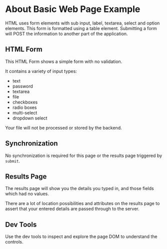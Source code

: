 # About Basic Web Page Example

<div class="explanation">
        <p>HTML uses form elements with sub input, label, textarea, select and option elements. This form is formatted using a table element. Submitting a form will POST the information to another part of the application.
        </p>
</div>

## HTML Form

This HTML Form shows a simple form with no validation.

It contains a variety of input types:

- text
- password
- textarea
- file
- checkboxes
- radio boxes
- multi-select
- dropdown select

Your file will not be processed or stored by the backend.

## Synchronization

No synchronization is required for this page or the results page triggered by `submit`.

## Results Page

The results page will show you the details you typed in, and those fields which had no values.

There are a lot of location possibilities and attributes on the results page to assert that your entered details are passed through to the server.

## Dev Tools

Use the dev tools to inspect and explore the page DOM to understand the controls.